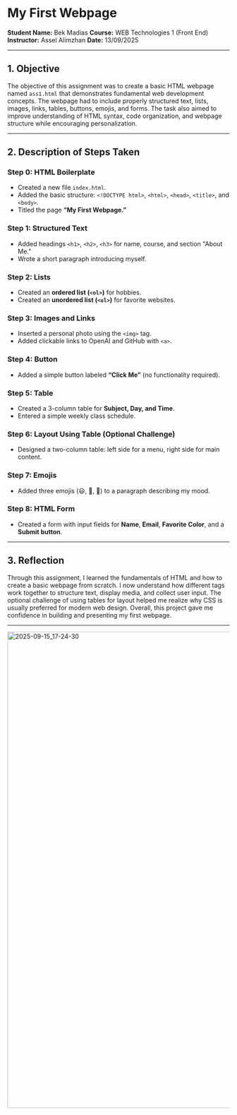 # My First Webpage

**Student Name:** Bek Madias
**Course:** WEB Technologies 1 (Front End)  
**Instructor:** Assel Alimzhan
**Date:** 13/09/2025  

---

## 1. Objective
The objective of this assignment was to create a basic HTML webpage named `ass1.html` that demonstrates fundamental web development concepts. The webpage had to include properly structured text, lists, images, links, tables, buttons, emojis, and forms. The task also aimed to improve understanding of HTML syntax, code organization, and webpage structure while encouraging personalization.  

---

## 2. Description of Steps Taken

### Step 0: HTML Boilerplate
- Created a new file `index.html`.  
- Added the basic structure: `<!DOCTYPE html>`, `<html>`, `<head>`, `<title>`, and `<body>`.  
- Titled the page **“My First Webpage.”**  

### Step 1: Structured Text
- Added headings `<h1>`, `<h2>`, `<h3>` for name, course, and section "About Me."  
- Wrote a short paragraph introducing myself.  

### Step 2: Lists
- Created an **ordered list (`<ol>`)** for hobbies.  
- Created an **unordered list (`<ul>`)** for favorite websites.  

### Step 3: Images and Links
- Inserted a personal photo using the `<img>` tag.  
- Added clickable links to OpenAI and GitHub with `<a>`.  

### Step 4: Button
- Added a simple button labeled **“Click Me”** (no functionality required).  

### Step 5: Table
- Created a 3-column table for **Subject, Day, and Time**.  
- Entered a simple weekly class schedule.  

### Step 6: Layout Using Table (Optional Challenge)
- Designed a two-column table: left side for a menu, right side for main content.  

### Step 7: Emojis
- Added three emojis (😃, 💪, 🍕) to a paragraph describing my mood.  

### Step 8: HTML Form
- Created a form with input fields for **Name**, **Email**, **Favorite Color**, and a **Submit button**.  

---

## 3. Reflection
Through this assignment, I learned the fundamentals of HTML and how to create a basic webpage from scratch. I now understand how different tags work together to structure text, display media, and collect user input. The optional challenge of using tables for layout helped me realize why CSS is usually preferred for modern web design. Overall, this project gave me confidence in building and presenting my first webpage.  

---
<img width="1920" height="1080" alt="2025-09-15_17-24-30" src="https://github.com/user-attachments/assets/b1f5d45c-b67d-4711-851d-894904694da5" />
